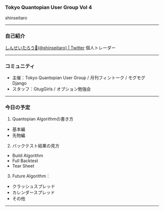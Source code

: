 ### Tokyo Quantopian User Group Vol 4
shinseitaro

---
### 自己紹介
[しんせいたろう🐷(@shinseitaro) | Twitter](https://twitter.com/shinseitaro "しんせいたろう🐷(@shinseitaro)さん | Twitter")
個人トレーダー

---
### コミュニティ
  + 主催：Tokyo Quantopian User Group / 月刊フィントーク / モグモグDjango
  + スタッフ：GtugGirls / オプション勉強会 
  
---
### 今日の予定

1. Quantopian Algorithmの書き方
  + 基本編
  + 先物編
2. バックテスト結果の見方
  + Build Algorithm
  + Full Backtest
  + Tear Sheet
3. Future Algorithm：
  + クラッシュスプレッド
  + カレンダースプレッド
  + その他


---
